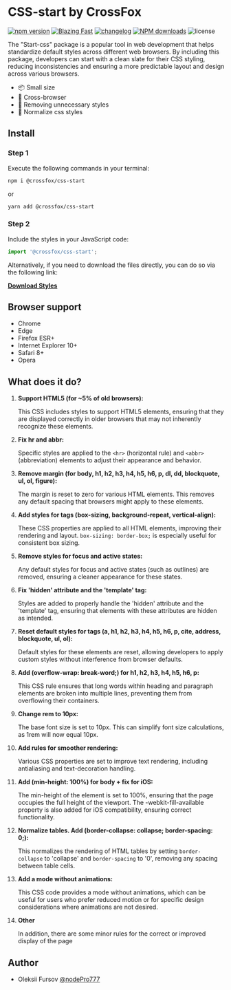 # CSS-start by CrossFox

[![npm version](https://badge.fury.io/js/@crossfox%2Fcss-start.svg)](https://www.npmjs.com/package/@crossfox/css-start)
[![Blazing Fast](https://badgen.now.sh/badge/speed/blazing%20%F0%9F%94%A5/green)](https://unpkg.com/@crossfox/css-start)
[![changelog](https://img.shields.io/badge/changelog-md-blue.svg?style=flat-square)](https://github.com/OleksiiFursov/crossfox-front/blob/master/package/css/start/CHANGELOG.md)
[![NPM downloads](https://img.shields.io/npm/dm/@crossfox/css-start.svg?style=flat-square)](https://npmjs.org/package/@crossfox/css-start)
![license](https://badgen.now.sh/badge/license/Apache-2.0)


The "Start-css" package is a popular tool in web development that helps standardize default styles across different web
browsers. By including this package, developers can start with a clean slate for their CSS styling, reducing
inconsistencies and ensuring a more predictable layout and design across various browsers.

* 📦 Small size
* 💪 Cross-browser
* 🌟 Removing unnecessary styles
* 🧮 Normalize css styles
###

## Install

### Step 1
Execute the following commands in your terminal:

```sh
npm i @crossfox/css-start
```

or

```sh
yarn add @crossfox/css-start
```

### Step 2
Include the styles in your JavaScript code:

```javascript
import '@crossfox/css-start';
```

Alternatively, if you need to download the files directly, you can do so via the following link:

[**Download Styles**](https://oleksiifursov.github.io/crossfox-front/package/css/start/dist/base.min.css)

## Browser support
- Chrome
-	Edge
-	Firefox ESR+
-	Internet Explorer 10+
-	Safari 8+
-	Opera

## What does it do?

1. **Support HTML5 (for ~5% of old browsers):**

	 This CSS includes styles to support HTML5 elements, ensuring that they are displayed correctly in older browsers that may not inherently recognize these elements.


1. **Fix hr and abbr:**

	 Specific styles are applied to the `<hr>` (horizontal rule) and `<abbr>` (abbreviation) elements to adjust their appearance and behavior.


1. **Remove margin (for body, h1, h2, h3, h4, h5, h6, p, dl, dd, blockquote, ul, ol, figure):**

	 The margin is reset to zero for various HTML elements. This removes any default spacing that browsers might apply to these elements.


1. **Add styles for tags (box-sizing, background-repeat, vertical-align):**

	 These CSS properties are applied to all HTML elements, improving their rendering and layout. `box-sizing: border-box;` is especially useful for consistent box sizing.


1. **Remove styles for focus and active states:**

	 Any default styles for focus and active states (such as outlines) are removed, ensuring a cleaner appearance for these states.


1. **Fix 'hidden' attribute and the 'template' tag:**

	 Styles are added to properly handle the 'hidden' attribute and the 'template' tag, ensuring that elements with these attributes are hidden as intended.


1. **Reset default styles for tags (a, h1, h2, h3, h4, h5, h6, p, cite, address, blockquote, ul, ol):**

	 Default styles for these elements are reset, allowing developers to apply custom styles without interference from browser defaults.


1. **Add (overflow-wrap: break-word;) for h1, h2, h3, h4, h5, h6, p:**

	 This CSS rule ensures that long words within heading and paragraph elements are broken into multiple lines, preventing them from overflowing their containers.


1. **Change rem to 10px:**

	 The base font size is set to 10px. This can simplify font size calculations, as 1rem will now equal 10px.


1. **Add rules for smoother rendering:**

	 Various CSS properties are set to improve text rendering, including antialiasing and text-decoration handling.


1. **Add (min-height: 100%) for body + fix for iOS:**

	 The min-height of the <body> element is set to 100%, ensuring that the page occupies the full height of the viewport. The -webkit-fill-available property is also added for iOS compatibility, ensuring correct functionality.


1. **Normalize tables. Add (border-collapse: collapse; border-spacing: 0;):**

	 This normalizes the rendering of HTML tables by setting `border-collapse` to 'collapse' and `border-spacing` to '0', removing any spacing between table cells.


1. **Add a mode without animations:**

	 This CSS code provides a mode without animations, which can be useful for users who prefer reduced motion or for specific design considerations where animations are not desired.


1. **Other**

	 In addition, there are some minor rules for the correct or improved display of the page


## Author

- Oleksii Fursov [@nodePro777](https://t.me/nodePro777)
